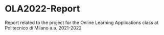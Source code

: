 # OLA2022-Report
Report related to the project for the Online Learning Applications class at Politecnico di Milano a.a. 2021-2022 

